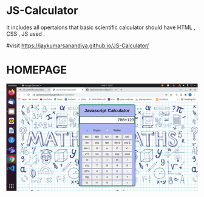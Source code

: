 # JS-Calculator
It includes all opertaions that basic scientific calculator should have
HTML , CSS , JS used .

#visit 
https://jaykumarsanandiya.github.io/JS-Calculator/
# HOMEPAGE 
![](photo.png)
